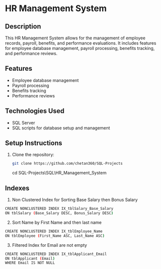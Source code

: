 # HR Management System

## Description

This HR Management System allows for the management of employee records, payroll, benefits, and performance evaluations. It includes features for employee database management, payroll processing, benefits tracking, and performance reviews.

## Features

- Employee database management
- Payroll processing
- Benefits tracking
- Performance reviews

## Technologies Used

- SQL Server
- SQL scripts for database setup and management

## Setup Instructions

1. Clone the repository:

   ```bash
   git clone https://github.com/chetan360/SQL-Projects
   ```

   cd SQL-Projects\SQL\HR_Management_System

## Indexes

1. Non Clustered Index for Sorting Base Salary then Bonus Salary

```bash
CREATE NONCLUSTERED INDEX IX_tblSalary_Base_Salary
ON tblSalary (Base_Salary DESC, Bonus_Salary DESC)
```

2. Sort Name by First Name and then last name

```bash
CREATE NONCLUSTERED INDEX IX_tblEmployee_Name
ON tblEmployee (First_Name ASC, Last_Name ASC)
```

3. Filtered Index for Email are not empty

```bash
CREATE NONCLUSTERED INDEX IX_tblApplicant_Email
ON tblApplicant (Email)
WHERE Email IS NOT NULL
```
